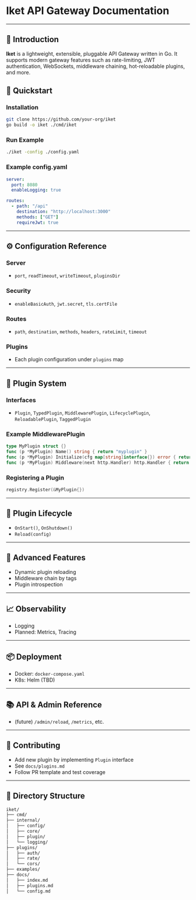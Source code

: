 # Iket API Gateway Documentation

---

## 📖 Introduction

**Iket** is a lightweight, extensible, pluggable API Gateway written in Go. It supports modern gateway features such as rate-limiting, JWT authentication, WebSockets, middleware chaining, hot-reloadable plugins, and more.

## 🚀 Quickstart

### Installation

```bash
git clone https://github.com/your-org/iket
go build -o iket ./cmd/iket
```

### Run Example

```bash
./iket -config ./config.yaml
```

### Example config.yaml

```yaml
server:
  port: 8080
  enableLogging: true

routes:
  - path: "/api"
    destination: "http://localhost:3000"
    methods: ["GET"]
    requireJwt: true
```

---

## ⚙️ Configuration Reference

### Server

* `port`, `readTimeout`, `writeTimeout`, `pluginsDir`

### Security

* `enableBasicAuth`, `jwt.secret`, `tls.certFile`

### Routes

* `path`, `destination`, `methods`, `headers`, `rateLimit`, `timeout`

### Plugins

* Each plugin configuration under `plugins` map

---

## 🔌 Plugin System

### Interfaces

* `Plugin`, `TypedPlugin`, `MiddlewarePlugin`, `LifecyclePlugin`, `ReloadablePlugin`, `TaggedPlugin`

### Example MiddlewarePlugin

```go
type MyPlugin struct {}
func (p *MyPlugin) Name() string { return "myplugin" }
func (p *MyPlugin) Initialize(cfg map[string]interface{}) error { return nil }
func (p *MyPlugin) Middleware(next http.Handler) http.Handler { return next }
```

### Registering a Plugin

```go
registry.Register(&MyPlugin{})
```

---

## 🔄 Plugin Lifecycle

* `OnStart()`, `OnShutdown()`
* `Reload(config)`

---

## 🧪 Advanced Features

* Dynamic plugin reloading
* Middleware chain by tags
* Plugin introspection

---

## 📈 Observability

* Logging
* Planned: Metrics, Tracing

---

## 📦 Deployment

* Docker: `docker-compose.yaml`
* K8s: Helm (TBD)

---

## 📚 API & Admin Reference

* (future) `/admin/reload`, `/metrics`, etc.

---

## 👷 Contributing

* Add new plugin by implementing `Plugin` interface
* See `docs/plugins.md`
* Follow PR template and test coverage

---

## 🧭 Directory Structure

```bash
iket/
├── cmd/
├── internal/
│   ├── config/
│   ├── core/
│   ├── plugin/
│   └── logging/
├── plugins/
│   ├── auth/
│   ├── rate/
│   └── cors/
├── examples/
├── docs/
│   ├── index.md
│   ├── plugins.md
│   └── config.md
```
